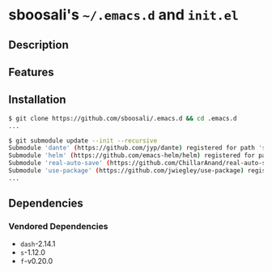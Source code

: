 # sboosali's `~/.emacs.d` and `init.el`

## Description

## Features

## Installation

```sh
$ git clone https://github.com/sboosali/.emacs.d && cd .emacs.d 
...

$ git submodule update --init --recursive
Submodule 'dante' (https://github.com/jyp/dante) registered for path 'submodules/dante'
Submodule 'helm' (https://github.com/emacs-helm/helm) registered for path 'submodules/helm'
Submodule 'real-auto-save' (https://github.com/ChillarAnand/real-auto-save) registered for path 'submodules/real-auto-save'
Submodule 'use-package' (https://github.com/jwiegley/use-package) registered for path 'submodules/use-package'
...
```

## Dependencies

### Vendored Dependencies

* `dash`-2.14.1
* `s`-1.12.0
* `f`-v0.20.0


